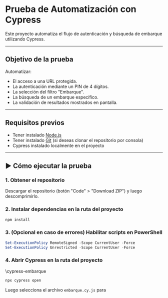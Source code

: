 # Prueba de Automatización con Cypress

Este proyecto automatiza el flujo de autenticación y búsqueda de embarque utilizando Cypress.

---

## Objetivo de la prueba

Automatizar:

- El acceso a una URL protegida.
- La autenticación mediante un PIN de 4 dígitos.
- La selección del filtro "Embarque".
- La búsqueda de un embarque específico.
- La validación de resultados mostrados en pantalla.

---

## Requisitos previos

- Tener instalado [Node.js](https://nodejs.org)
- Tener instalado [Git](https://git-scm.com/) (si deseas clonar el repositorio por consola)
- Cypress instalado localmente en el proyecto

---

## ▶ Cómo ejecutar la prueba

### 1. Obtener el repositorio

Descargar el repositorio (botón "Code" > "Download ZIP") y luego descomprimirlo.

### 2. Instalar dependencias en la ruta del proyecto

```cmd
npm install
```

### 3. (Opcional en caso de errores) Habilitar scripts en PowerShell

```powershell
Set-ExecutionPolicy RemoteSigned -Scope CurrentUser -Force
Set-ExecutionPolicy Unrestricted -Scope CurrentUser -Force
```

### 4. Abrir Cypress en la ruta del proyecto

\cypress-embarque

```cmd
npx cypress open
```

Luego selecciona el archivo `embarque.cy.js` para